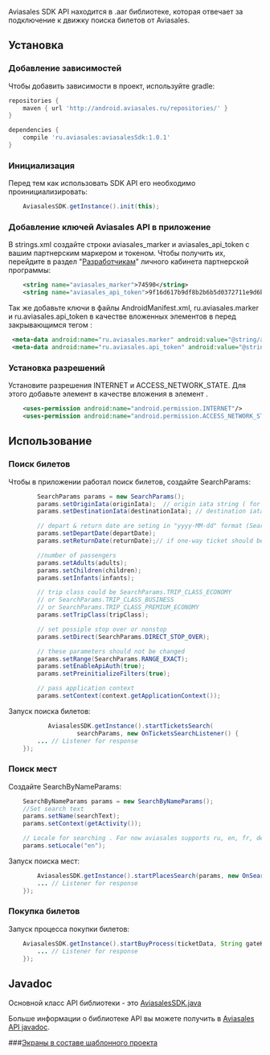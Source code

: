Aviasales SDK API находится в .aar библиотеке, которая отвечает за подключение к движку поиска билетов от Aviasales. 

## Установка

### Добавление зависимостей 

Чтобы добавить зависимости в проект, используйте gradle:

```gradle
repositories {
    maven { url 'http://android.aviasales.ru/repositories/' }
}

dependencies {
    compile 'ru.aviasales:aviasalesSdk:1.0.1'
}
```

### Инициализация

Перед тем как использовать SDK API его необходимо проинициализировать: 

```java
    AviasalesSDK.getInstance().init(this);

```

### Добавление ключей Aviasales API в приложение

В strings.xml создайте строки aviasales_marker и aviasales_api_token с вашим партнерским маркером и токеном. Чтобы получить их, перейдите в раздел "[Разработчикам](https://www.travelpayouts.com/developers/api)" личного кабинета партнерской программы:

```xml
	<string name="aviasales_marker">74590</string>
	<string name="aviasales_api_token">9f16d617b9df8b2b6b5d0372711e9d6b</string>
```

Так же добавьте ключи в файлы AndroidManifest.xml, ru.aviasales.marker и ru.aviasales.api_token в качестве вложенных элементов в <application> перед закрывающимся тегом </application>:

```xml
 <meta-data android:name="ru.aviasales.marker" android:value="@string/aviasales_marker"/>
 <meta-data android:name="ru.aviasales.api_token" android:value="@string/aviasales_api_token"/>
```

### Установка разрешений

Установите разрешения INTERNET и ACCESS_NETWORK_STATE. Для этого добавьте элемент <uses-permission> в качестве вложения в элемент <manifest>.

```xml
	<uses-permission android:name="android.permission.INTERNET"/>
	<uses-permission android:name="android.permission.ACCESS_NETWORK_STATE"/>
```

## Использование

### Поиск билетов 

Чтобы в приложении работал поиск билетов, создайте SearchParams:

```java
		SearchParams params = new SearchParams();
		params.setOriginIata(originIata);  // origin iata string ( for example LON)
		params.setDestinationIata(destinationIata); // destination iata string ( BER )

		// depart & return date are seting in "yyyy-MM-dd" format (SearchParams.SEARCH_PARAMS_DATE_FORMAT)
		params.setDepartDate(departDate); 
		params.setReturnDate(returnDate);// if one-way ticket should be null

		//number of passengers
		params.setAdults(adults); 
		params.setChildren(children);
		params.setInfants(infants);

		// trip class could be SearchParams.TRIP_CLASS_ECONOMY
		// or SearchParams.TRIP_CLASS_BUSINESS
		// or SearchParams.TRIP_CLASS_PREMIUM_ECONOMY
		params.setTripClass(tripClass);

		// set possiple stop over or nonstop
		params.setDirect(SearchParams.DIRECT_STOP_OVER);

		// these parameters should not be changed
		params.setRange(SearchParams.RANGE_EXACT);
		params.setEnableApiAuth(true);
		params.setPreinitializeFilters(true);

		// pass application context
		params.setContext(context.getApplicationContext());
 ```

Запуск поиска билетов:

```java			
		   AviasalesSDK.getInstance().startTicketsSearch(
                   searchParams, new OnTicketsSearchListener() {
		... // Listener for response 
	});

```

### Поиск мест

Создайте SearchByNameParams: 

```java
	SearchByNameParams params = new SearchByNameParams();
	//Set search text
	params.setName(searchText);
	params.setContext(getActivity());

	// Locale for searching . For now aviasales supports ru, en, fr, de, it, es, th, pl, pt locales
	params.setLocale("en");
```

Запуск поиска мест:
 
```java
		AviasalesSDK.getInstance().startPlacesSearch(params, new OnSearchPlacesListener() {
		... // Listener for response 
	});
```

### Покупка билетов

Запуск процесса покупки билетов:

```java
	AviasalesSDK.getInstance().startBuyProcess(ticketData, String gateKey,new OnBuyProcessListener() {
		... // Listener for response 
	});
```


## Javadoc

Основной класс API библиотеки - это [AviasalesSDK.java](http://kosyanmedia.github.io/Aviasales-Android-SDK/javadoc/ru/aviasales/core/AviasalesSDK.html)

Больше информации о библиотеке API вы можете получить в [Aviasales API javadoc](http://kosyanmedia.github.io/Aviasales-Android-SDK/javadoc/index.html).

###[Экраны в составе шаблонного проекта](https://github.com/KosyanMedia/aviasales-android-template/wiki/%D0%AD%D0%BA%D1%80%D0%B0%D0%BD%D1%8B-%D0%B2-%D1%81%D0%BE%D1%81%D1%82%D0%B0%D0%B2%D0%B5-%D1%88%D0%B0%D0%B1%D0%BB%D0%BE%D0%BD%D0%BD%D0%BE%D0%B3%D0%BE-%D0%BF%D1%80%D0%BE%D0%B5%D0%BA%D1%82%D0%B0)